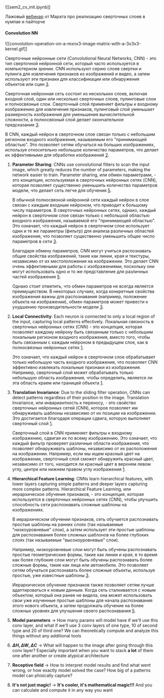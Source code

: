 ![[sem2_cv_init.ipynb]]

Лажовый [вебинар](https://youtu.be/K2QVHTaAmPc?si=tAXwRJ7JFgy5On-U) от Марата про реализацию сверточных слоев в нумпае и пайторче

#### Convolution NN
![[convolution-operation-on-a-mxnx3-image-matrix-with-a-3x3x3-kernel.gif]]

Сверточные нейронные сети (Convolutional Neural Networks, CNN) - это тип сверточной нейронной сети, который часто используется в компьютерном зрении. CNN используют серию слоев свертки и пулинга для извлечения признаков из изображений и видео, а затем используют эти признаки для классификации или обнаружения объектов или сцен [3](https://www.geeksforgeeks.org/introduction-convolution-neural-network/amp/).

Сверточная нейронная сеть состоит из нескольких слоев, включая входной слой, один или несколько сверточных слоев, пулинговые слои и полносвязные слои. Сверточный слой применяет фильтры к входному изображению для извлечения признаков, пулинговый слой уменьшает размерность изображения для уменьшения вычислительной сложности, а полносвязный слой делает окончательное предсказание [3](https://www.geeksforgeeks.org/introduction-convolution-neural-network/amp/).

В CNN, каждый нейрон в сверточном слое связан только с небольшим регионом входного изображения, называемым его "принимающей областью". Это позволяет сетям обучаться на больших изображениях, используя относительно небольшое количество параметров, что делает их эффективными для обработки изображений [2](https://www.ibm.com/topics/convolutional-neural-networks).

1. **Parameter Sharing**: CNNs use convolutional filters to scan the input image, which greatly reduces the number of parameters, making the network easier to train.
	   Parameter sharing, или обмен параметрами, - это концепция, используемая в сверточных нейронных сетях (CNN), которая позволяет существенно уменьшить количество параметров модели, что делает сеть легче для обучения [5](https://www.geeksforgeeks.org/parameter-sharing-and-typing-in-machine-learning/).
	   
	В обычной полносвязной нейронной сети каждый нейрон в слое связан с каждым входным нейроном, что приводит к большому числу параметров. В сверточных нейронных сетях, однако, каждый нейрон в сверточном слое связан только с небольшой областью входного изображения, называемой его "принимающей областью". Это означает, что каждый нейрон в сверточном слое использует одни и те же параметры (фильтр) для анализа различных областей изображения, что позволяет существенно уменьшить общее число параметров в сети [3](https://ai.stackexchange.com/questions/28320/how-is-parameter-sharing-done-in-cnn).
	
	Благодаря обмену параметров, CNN могут учиться распознавать общие свойства изображений, такие как линии, края и текстуры, независимо от их местоположения на изображении. Это делает CNN очень эффективными для работы с изображениями, поскольку они могут использовать одно и то же представление для различных частей изображения [5](https://www.geeksforgeeks.org/parameter-sharing-and-typing-in-machine-learning/).
	
	Однако стоит отметить, что обмен параметров не всегда является преимуществом. В некоторых случаях, когда конкретные свойства изображения важны для распознавания (например, положение объекта на изображении), обмен параметров может привести к ухудшению производительности модели [3](https://ai.stackexchange.com/questions/28320/how-is-parameter-sharing-done-in-cnn).
2. **Local Connectivity**: Each neuron is connected to only a local region of the input, capturing local patterns effectively.
	Локальная связность в сверточных нейронных сетях (CNN) - это концепция, которая позволяет каждому нейрону быть связанным только с небольшим локальным регионом входного изображения, вместо того, чтобы быть связанным с каждым нейроном в предыдущем слое, как в полносвязных нейронных сетях [1](https://stats.stackexchange.com/questions/159588/how-does-local-connection-implied-in-the-cnn-algorithm).
	
	Это означает, что каждый нейрон в сверточном слое обрабатывает только небольшую часть входного изображения, что позволяет CNN эффективно извлекать локальные признаки из изображения. Например, сверточный слой может обрабатывать только небольшую область изображения, чтобы определить, является ли эта область краем или границей объекта [1](https://stats.stackexchange.com/questions/159588/how-does-local-connection-implied-in-the-cnn-algorithm).
3. **Translation Invariance**: Due to the sliding filter operation, CNNs can detect patterns regardless of their position in the image.
	Translation Invariance, или инвариантность к переносу, - это свойство сверточных нейронных сетей (CNN), которое позволяет им обнаруживать шаблоны независимо от их позиции на изображении. Это достигается благодаря операции сдвига, которую выполняет сверточный слой [1](https://stats.stackexchange.com/questions/208936/what-is-translation-invariance-in-computer-vision-and-convolutional-neural-netwo).
	
	Сверточный слой в CNN применяет фильтры к входному изображению, сдвигая их по всему изображению. Это означает, что каждый фильтр проверяет различные области изображения, что позволяет обнаруживать шаблоны, независимо от их расположения на изображении. Например, если мы ищем красный цвет на изображении, сверточный слой сможет обнаружить красный цвет, независимо от того, находится ли красный цвет в верхнем левом углу, центре или нижнем правом углу изображения [1](https://stats.stackexchange.com/questions/208936/what-is-translation-invariance-in-computer-vision-and-convolutional-neural-netwo).
4. **Hierarchical Feature Learning**: CNNs learn hierarchical features, with lower layers capturing simple patterns and deeper layers capturing more complex patterns.
	Hierarchical Feature Learning, или иерархическое обучение признаков, - это концепция, которая используется в сверточных нейронных сетях (CNN), чтобы улучшить способность сети распознавать сложные шаблоны на изображениях.
	
	В иерархическом обучении признаков, сеть обучается распознавать простые шаблоны на ранних слоях (так называемые "низкоуровневые" слои), а затем использует эти простые шаблоны для распознавания более сложных шаблонов на более глубоких слоях (так называемые "высокоуровневые" слои).
	
	Например, низкоуровневые слои могут быть обучены распознавать простые геометрические формы, такие как линии и края, в то время как более глубокие слои могут быть обучены распознавать более сложные формы, такие как лица или автомобили. Это позволяет сетям обучаться распознавать более сложные объекты, используя простые, уже известные шаблоны [3](https://www.cv-foundation.org/openaccess/content_iccv_2015/papers/Yan_HD-CNN_Hierarchical_Deep_ICCV_2015_paper.pdf).
	
	Иерархическое обучение признаков также позволяет сетям лучше адаптироваться к новым данным. Когда сеть сталкивается с новым объектом, который она ранее не видела, она может использовать свои уже изученные простые шаблоны для начала распознавания этого нового объекта, а затем продолжать обучение на более сложных уровнях для улучшения своего распознавания [5](https://ai.stackexchange.com/questions/31972/when-can-we-call-a-feature-hierarchical).


1. **Model parameters** $\longrightarrow$ How many params will model have if we'll use this conv layer, and what if we'll use 3 conv layers of one type, 10 of second type and 20 of third one? We can theoretically compute and analyze this things without any additional tools

2. **$\Delta H, \Delta W, \Delta C$** $\longrightarrow$ What will happen to the image after going through this conv layer? Especially important when you want to stack **a lot** of them one after another or create atypical architecture

3. **Receptive field** $\longrightarrow$ How to interpret model results and find what went wrong, or how exactly model solved the case? How big of a patterns model can phisically capture?

4. **It's not just magic!** $\longrightarrow$ **It's cooler, it's mathematical magic!!!** And you can calculate and compute it in any way you want

